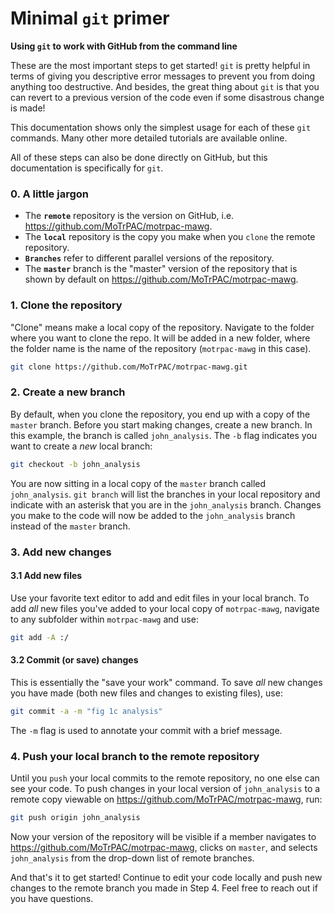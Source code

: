 # Minimal `git` primer  
**Using `git` to work with GitHub from the command line** 

These are the most important steps to get started! `git` is pretty helpful in terms of giving you descriptive error messages to prevent you from doing anything too destructive. And besides, the great thing about `git` is that you can revert to a previous version of the code even if some disastrous change is made!  

This documentation shows only the simplest usage for each of these `git` commands. Many other more detailed tutorials are available online.  

All of these steps can also be done directly on GitHub, but this documentation is specifically for `git`. 

### 0. A little jargon 
- The **`remote`** repository is the version on GitHub, i.e. https://github.com/MoTrPAC/motrpac-mawg.  
- The **`local`** repository is the copy you make when you `clone` the remote repository.  
- **`Branches`** refer to different parallel versions of the repository. 
- The **`master`** branch is the "master" version of the repository that is shown by default on https://github.com/MoTrPAC/motrpac-mawg.  

### 1. Clone the repository  
"Clone" means make a local copy of the repository. Navigate to the folder where you want to clone the repo. It will be added in a new folder, where the folder name is the name of the repository (`motrpac-mawg` in this case). 
```bash
git clone https://github.com/MoTrPAC/motrpac-mawg.git
```

### 2. Create a new branch
By default, when you clone the repository, you end up with a copy of the `master` branch. Before you start making changes, create a new branch. In this example, the branch is called `john_analysis`. The `-b` flag indicates you want to create a *new* local branch:
```bash
git checkout -b john_analysis
```
You are now sitting in a local copy of the `master` branch called `john_analysis`. `git branch` will list the branches in your local repository and indicate with an asterisk that you are in the `john_analysis` branch. Changes you make to the code will now be added to the `john_analysis` branch instead of the `master` branch.  

### 3. Add new changes

#### 3.1 Add new files 
Use your favorite text editor to add and edit files in your local branch. To add *all* new files you've added to your local copy of `motrpac-mawg`, navigate to any subfolder within `motrpac-mawg` and use:
```bash
git add -A :/
```

#### 3.2 Commit (or save) changes  
This is essentially the "save your work" command. To save *all* new changes you have made (both new files and changes to existing files), use: 
```bash
git commit -a -m "fig 1c analysis"
```
The `-m` flag is used to annotate your commit with a brief message.  

### 4. Push your local branch to the remote repository
Until you `push` your local commits to the remote repository, no one else can see your code. To push changes in your local version of `john_analysis` to a remote copy viewable on https://github.com/MoTrPAC/motrpac-mawg, run:
```bash
git push origin john_analysis
```
Now your version of the repository will be visible if a member navigates to https://github.com/MoTrPAC/motrpac-mawg, clicks on `master`, and selects `john_analysis` from the drop-down list of remote branches.  

And that's it to get started! Continue to edit your code locally and push new changes to the remote branch you made in Step 4. Feel free to reach out if you have questions. 
